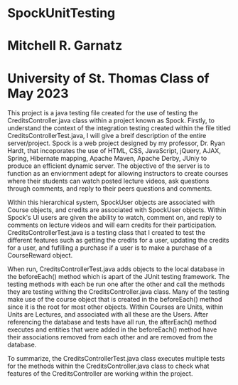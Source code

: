 # SpockUnitTesting
# Mitchell R. Garnatz
# University of St. Thomas Class of May 2023

This project is a java testing file created for the use of testing the CreditsController.java class within a project known as Spock. Firstly, to understand the context of the integration testing created within the file titled CreditsControllerTest.java, I will give a breif description of the entire server/project. Spock is a web project designed by my professor, Dr. Ryan Hardt, that incoporates the use of HTML, CSS, JavaScript, jQuery, AJAX, Spring, Hibernate mapping, Apache Maven, Apache Derby, JUniy to produce an efficient dynamic server. The objective of the server is to function as an enviornment adept for allowing instructors to create courses where their students can watch posted lecture videos, ask questions through comments, and reply to their peers questions and comments. 

Within this hierarchical system, SpockUser objects are associated with Course objects, and credits are associated with SpockUser objects. Within Spock's UI users are given the ability to watch, comment on, and reply to comments on lecture videos and will earn credits for their participation. CreditsControllerTest.java is a testing class that I created to test the different 
features such as getting the credits for a user, updating the credits for a user, and fufilling a purchase if a user is to make a purchase of a CourseReward object.

When run, CreditsControllerTest.java adds objects to the local database in the beforeEach() method which is apart of the JUnit testing framework. The testing methods with each be run one after the other and call the methods they are testing withing the CreditsController.java class. Many of the testing make use of the course object that is created in the beforeEach() method since it is the root for most other objects. Within Courses are Units, within Units are Lectures, and associated with all these are the Users. After referencing the database and tests have all run, the afterEach() method executes and entities that were added in the beforeEach() method have their associations removed from each other and are removed from the database.

To summarize, the CreditsControllerTest.java class executes multiple tests for the methods within the CreditsController.java class to check what features of the CreditsController are working within the project. 
